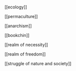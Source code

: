 [[ecology]]

[[permaculture]]

[[anarchism]]

[[bookchin]]

[[realm of necessity]]

[[realm of freedom]]

[[struggle of nature and society]]
